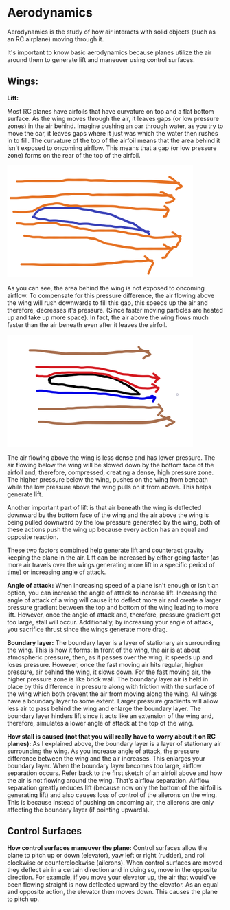 # Aerodynamics

Aerodynamics is the study of how air interacts with solid objects \(such as an RC airplane\) moving through it. 

It's important to know basic aerodynamics because planes utilize the air around them to generate lift and maneuver using control surfaces. 

## Wings:

**Lift:**

Most RC planes have airfoils that have curvature on top and a flat bottom surface. As the wing moves through the air, it leaves gaps \(or low pressure zones\) in the air behind. Imagine pushing an oar through water, as you try to move the oar, it leaves gaps where it just was which the water then rushes in to fill. The curvature of the top of the airfoil means that the area behind it isn't exposed to oncoming airflow. This means that a gap \(or low pressure zone\) forms on the rear of the top of the airfoil. 

![Theoretical oncoming airflow](../.gitbook/assets/airfoil1%20%281%29.png)

As you can see, the area behind the wing is not exposed to oncoming airflow. To compensate for this pressure difference, the air flowing above the wing will rush downwards to fill this gap, this speeds up the air and therefore, decreases it's pressure. \(Since faster moving particles are heated up and take up more space\). In fact, the air above the wing flows much faster than the air beneath even after it leaves the airfoil.

![Actual oncoming airflow; Green = atmospheric pressure, Blue = high pressure, Red = low pressure](../.gitbook/assets/airfoil2.png)

The air flowing above the wing is less dense and has lower pressure. The air flowing below the wing will be slowed down by the bottom face of the airfoil and, therefore, compressed, creating a dense, high pressure zone. The higher pressure below the wing, pushes on the wing from beneath while the low pressure above the wing pulls on it from above. This helps generate lift. 

Another important part of lift is that air beneath the wing is deflected downward by the bottom face of the wing and the air above the wing is being pulled downward by the low pressure generated by the wing, both of these actions push the wing up because every action has an equal and opposite reaction.

These two factors combined help generate lift and counteract gravity keeping the plane in the air. Lift can be increased by either going faster \(as more air travels over the wings generating more lift in a specific period of time\) or increasing angle of attack.

**Angle of attack:** When increasing speed of a plane isn't enough or isn't an option, you can increase the angle of attack to increase lift. Increasing the angle of attack of a wing will cause it to deflect more air and create a larger pressure gradient between the top and bottom of the wing leading to more lift. However, once the angle of attack and, therefore, pressure gradient get too large, stall will occur. Additionally, by increasing your angle of attack, you sacrifice thrust since the wings generate more drag.

**Boundary layer:** The boundary layer is a layer of stationary air surrounding the wing. This is how it forms: In front of the wing, the air is at about atmospheric pressure, then, as it passes over the wing, it speeds up and loses pressure. However, once the fast moving air hits regular, higher pressure, air behind the wing, it slows down. For the fast moving air, the higher pressure zone is like brick wall. The boundary layer air is held in place by this difference in pressure along with friction with the surface of the wing which both prevent the air from moving along the wing. All wings have a boundary layer to some extent. Larger pressure gradients will allow less air to pass behind the wing and enlarge the boundary layer. The boundary layer hinders lift since it acts like an extension of the wing and, therefore, simulates a lower angle of attack at the top of the wing.

**How stall is caused \(not that you will really have to worry about it on RC planes\):** As I explained above, the boundary layer is a layer of stationary air surrounding the wing. As you increase angle of attack, the pressure difference between the wing and the air increases. This enlarges your boundary layer. When the boundary layer becomes too large, airflow separation occurs. Refer back to the first sketch of an airfoil above and how the air is not flowing around the wing. That's airflow separation. Airflow separation greatly reduces lift \(because now only the bottom of the airfoil is generating lift\) and also causes loss of control of the ailerons on the wing. This is because instead of pushing on oncoming air, the ailerons are only affecting the boundary layer \(if pointing upwards\).

## **Control Surfaces**

**How control surfaces maneuver the plane:** Control surfaces allow the plane to pitch up or down \(elevator\), yaw left or right \(rudder\), and roll clockwise or counterclockwise \(ailerons\). When control surfaces are moved they deflect air in a certain direction and in doing so, move in the opposite direction. For example, if you move your elevator up, the air that would've been flowing straight is now deflected upward by the elevator. As an equal and opposite action, the elevator then moves down. This causes the plane to pitch up.



